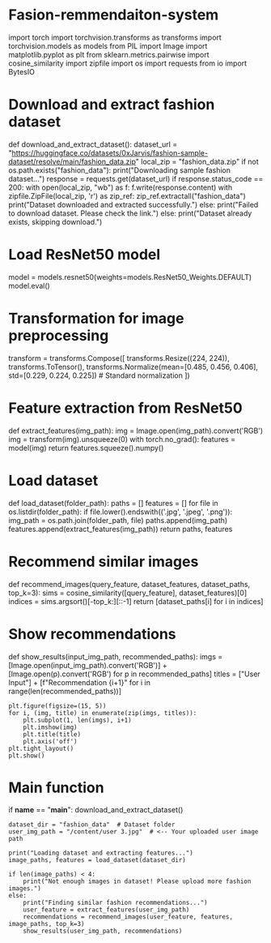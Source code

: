 # Fasion-remmendaiton-system

import torch
import torchvision.transforms as transforms
import torchvision.models as models
from PIL import Image
import matplotlib.pyplot as plt
from sklearn.metrics.pairwise import cosine_similarity
import zipfile
import os
import requests
from io import BytesIO

# Download and extract fashion dataset
def download_and_extract_dataset():
    dataset_url = "https://huggingface.co/datasets/0xJarvis/fashion-sample-dataset/resolve/main/fashion_data.zip"
    local_zip = "fashion_data.zip"
    if not os.path.exists("fashion_data"):
        print("Downloading sample fashion dataset...")
        response = requests.get(dataset_url)
        if response.status_code == 200:
            with open(local_zip, "wb") as f:
                f.write(response.content)
            with zipfile.ZipFile(local_zip, 'r') as zip_ref:
                zip_ref.extractall("fashion_data")
            print("Dataset downloaded and extracted successfully.")
        else:
            print("Failed to download dataset. Please check the link.")
    else:
        print("Dataset already exists, skipping download.")

# Load ResNet50 model
model = models.resnet50(weights=models.ResNet50_Weights.DEFAULT)
model.eval()

# Transformation for image preprocessing
transform = transforms.Compose([
    transforms.Resize((224, 224)),
    transforms.ToTensor(),
    transforms.Normalize(mean=[0.485, 0.456, 0.406], std=[0.229, 0.224, 0.225])  # Standard normalization
])

# Feature extraction from ResNet50
def extract_features(img_path):
    img = Image.open(img_path).convert('RGB')
    img = transform(img).unsqueeze(0)
    with torch.no_grad():
        features = model(img)
    return features.squeeze().numpy()

# Load dataset
def load_dataset(folder_path):
    paths = []
    features = []
    for file in os.listdir(folder_path):
        if file.lower().endswith(('.jpg', '.jpeg', '.png')):
            img_path = os.path.join(folder_path, file)
            paths.append(img_path)
            features.append(extract_features(img_path))
    return paths, features

# Recommend similar images
def recommend_images(query_feature, dataset_features, dataset_paths, top_k=3):
    sims = cosine_similarity([query_feature], dataset_features)[0]
    indices = sims.argsort()[-top_k:][::-1]
    return [dataset_paths[i] for i in indices]

# Show recommendations
def show_results(input_img_path, recommended_paths):
    imgs = [Image.open(input_img_path).convert('RGB')] + [Image.open(p).convert('RGB') for p in recommended_paths]
    titles = ["User Input"] + [f"Recommendation {i+1}" for i in range(len(recommended_paths))]

    plt.figure(figsize=(15, 5))
    for i, (img, title) in enumerate(zip(imgs, titles)):
        plt.subplot(1, len(imgs), i+1)
        plt.imshow(img)
        plt.title(title)
        plt.axis('off')
    plt.tight_layout()
    plt.show()

# Main function
if __name__ == "__main__":
    download_and_extract_dataset()

    dataset_dir = "fashion_data"  # Dataset folder
    user_img_path = "/content/user 3.jpg"  # <-- Your uploaded user image path

    print("Loading dataset and extracting features...")
    image_paths, features = load_dataset(dataset_dir)

    if len(image_paths) < 4:
        print("Not enough images in dataset! Please upload more fashion images.")
    else:
        print("Finding similar fashion recommendations...")
        user_feature = extract_features(user_img_path)
        recommendations = recommend_images(user_feature, features, image_paths, top_k=3)
        show_results(user_img_path, recommendations)



